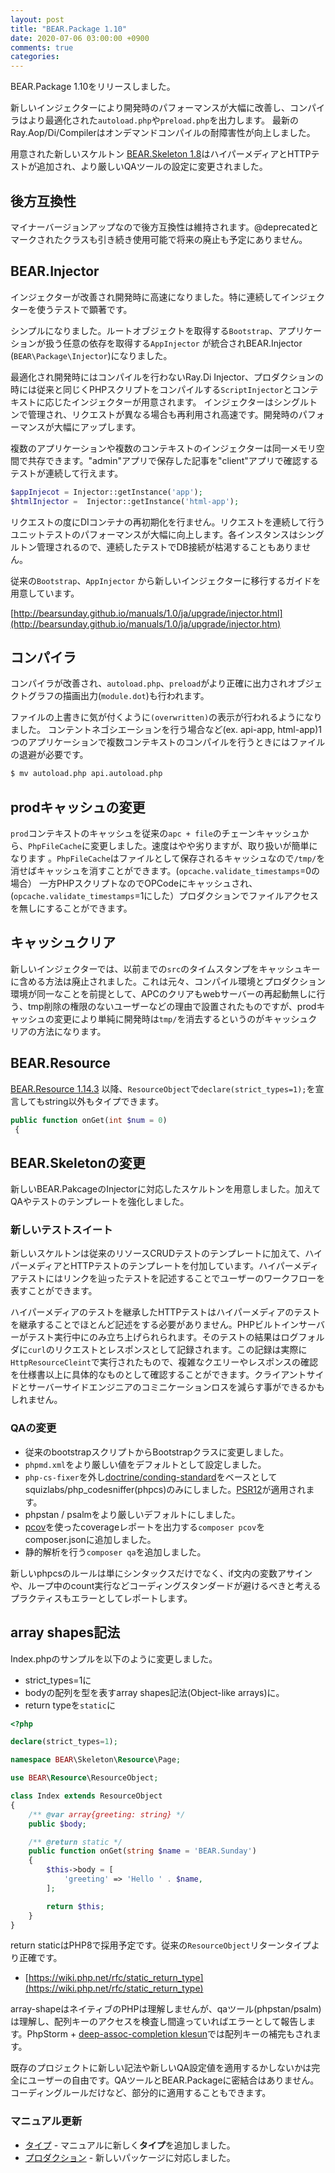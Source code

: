 ```yaml
---
layout: post
title: "BEAR.Package 1.10"
date: 2020-07-06 03:00:00 +0900
comments: true
categories:
---
```


BEAR.Package 1.10をリリースしました。

新しいインジェクターにより開発時のパフォーマンスが大幅に改善し、コンパイラはより最適化された`autoload.php`や`preload.php`を出力します。
最新の Ray.Aop/Di/Compilerはオンデマンドコンパイルの耐障害性が向上しました。

用意された新しいスケルトン [BEAR.Skeleton 1.8](https://github.com/bearsunday/BEAR.Skeleton/releases/tag/1.8.0)はハイパーメディアとHTTPテストが追加され、より厳しいQAツールの設定に変更されました。

## 後方互換性

マイナーバージョンアップなので後方互換性は維持されます。@deprecatedとマークされたクラスも引き続き使用可能で将来の廃止も予定にありません。

## BEAR.Injector

インジェクターが改善され開発時に高速になりました。特に連続してインジェクターを使うテストで顕著です。

シンプルになりました。ルートオブジェクトを取得する`Bootstrap`、アプリケーションが扱う任意の依存を取得する`AppInjector`
が統合されBEAR.Injector (`BEAR\Package\Injector`)になりました。

最適化され開発時にはコンパイルを行わないRay.Di Injector、プロダクションの時には従来と同じくPHPスクリプトをコンパイルする`ScriptInjector`とコンテキストに応じたインジェクターが用意されます。
インジェクターはシングルトンで管理され、リクエストが異なる場合も再利用され高速です。開発時のパフォーマンスが大幅にアップします。

複数のアプリケーションや複数のコンテキストのインジェクターは同一メモリ空間で共存できます。"admin"アプリで保存した記事を"client"アプリで確認するテストが連続して行えます。

```php
$appInjecot = Injector::getInstance('app');
$htmlInjector =  Injector::getInstance('html-app');
```

リクエストの度にDIコンテナの再初期化を行ません。リクエストを連続して行うユニットテストのパフォーマンスが大幅に向上します。各インスタンスはシングルトン管理されるので、連続したテストでDB接続が枯渇することもありません。

従来の`Bootstrap`、`AppInjector` から新しいインジェクターに移行するガイドを用意しています。

[http://bearsunday.github.io/manuals/1.0/ja/upgrade/injector.html](http://bearsunday.github.io/manuals/1.0/ja/upgrade/injector.htm)

## コンパイラ

コンパイラが改善され、`autoload.php`、`preload`がより正確に出力されオブジェクトグラフの描画出力(`module.dot`)も行われます。

ファイルの上書きに気が付くように`(overwritten)`の表示が行われるようになりました。
コンテントネゴシエーションを行う場合など(ex. api-app, html-app)1つのアプリケーションで複数コンテキストのコンパイルを行うときにはファイルの退避が必要です。

```sh
$ mv autoload.php api.autoload.php
```

## prodキャッシュの変更

`prod`コンテキストのキャッシュを従来の`apc + file`のチェーンキャッシュから、`PhpFileCache`に変更しました。速度はやや劣りますが、取り扱いが簡単になります
。`PhpFileCache`はファイルとして保存されるキャッシュなので`/tmp/`を消せばキャッシュを消すことができます。(`opcache.validate_timestamps`=0の場合）
一方PHPスクリプトなのでOPCodeにキャッシュされ、(`opcache.validate_timestamps`=1にした）プロダクションでファイルアクセスを無しにすることができます。

## キャッシュクリア

新しいインジェクターでは、以前までの`src`のタイムスタンプをキャッシュキーに含める方法は廃止されました。これは元々、コンパイル環境とプロダクション環境が同一なことを前提として、APCのクリアもwebサーバーの再起動無しに行う、tmp削除の権限のないユーザーなどの理由で設置されたものですが、prodキャッシュの変更により単純に開発時は`tmp/`を消去するというのがキャッシュクリアの方法になります。


## BEAR.Resource

[BEAR.Resource 1.14.3](https://github.com/bearsunday/BEAR.Resource/releases/tag/1.14.3) 以降、`ResourceObject`で`declare(strict_types=1);`を宣言してもstring以外もタイプできます。
 ```php
 public function onGet(int $num = 0)
  {
 ```

## BEAR.Skeletonの変更

新しいBEAR.PakcageのInjectorに対応したスケルトンを用意しました。加えてQAやテストのテンプレートを強化しました。

### 新しいテストスイート

新しいスケルトンは従来のリソースCRUDテストのテンプレートに加えて、ハイパーメディアとHTTPテストのテンプレートを付加しています。ハイパーメディアテストにはリンクを辿ったテストを記述することでユーザーのワークフローを表すことができます。

ハイパーメディアのテストを継承したHTTPテストはハイパーメディアのテストを継承することでほとんど記述をする必要がありません。PHPビルトインサーバーがテスト実行中にのみ立ち上げられられます。そのテストの結果はログフォルダに`curl`のリクエストとレスポンスとして記録されます。この記録は実際に`HttpResourceCleint`で実行されたもので、複雑なクエリーやレスポンスの確認を仕様書以上に具体的なものとして確認することができます。クライアントサイドとサーバーサイドエンジニアのコミニケーションロスを減らす事ができるかもしれません。

### QAの変更

 * 従来のbootstrapスクリプトからBootstrapクラスに変更しました。
 * `phpmd.xml`をより厳しい値をデフォルトとして設定しました。
 * `php-cs-fixer`を外し[doctrine/conding-standard](https://github.com/doctrine/coding-standard)をベースとしてsquizlabs/php_codesniffer(phpcs)のみにしました。[PSR12](https://www.php-fig.org/psr/psr-12/)が適用されます。
 * phpstan / psalmをより厳しいデフォルトにしました。
 * [pcov](https://github.com/krakjoe/pcov)を使ったcoverageレポートを出力する`composer pcov`をcomposer.jsonに追加しました。
 * 静的解析を行う`composer qa`を追加しました。

新しいphpcsのルールは単にシンタックスだけでなく、if文内の変数アサインや、ループ中のcount実行などコーディングスタンダードが避けるべきと考えるプラクティスもエラーとしてレポートします。

## array shapes記法

Index.phpのサンプルを以下のように変更しました。

 * strict_types=1に
 * bodyの配列を型を表すarray shapes記法(Object-like arrays)に。
 * return typeを`static`に

```php
<?php

declare(strict_types=1);

namespace BEAR\Skeleton\Resource\Page;

use BEAR\Resource\ResourceObject;

class Index extends ResourceObject
{
    /** @var array{greeting: string} */
    public $body;

    /** @return static */
    public function onGet(string $name = 'BEAR.Sunday')
    {
        $this->body = [
            'greeting' => 'Hello ' . $name,
        ];

        return $this;
    }
}
```

return staticはPHP8で採用予定です。従来の`ResourceObject`リターンタイプより正確です。

* [https://wiki.php.net/rfc/static_return_type](https://wiki.php.net/rfc/static_return_type)

array-shapeはネイティブのPHPは理解しませんが、qaツール(phpstan/psalm)は理解し、配列キーのアクセスを検査し間違っていればエラーとして報告します。PhpStorm + [deep-assoc-completion
klesun](https://plugins.jetbrains.com/plugin/9927-deep-assoc-completion)では配列キーの補完もされます。

既存のプロジェクトに新しい記法や新しいQA設定値を適用するかしないかは完全にユーザーの自由です。QAツールとBEAR.Packageに密結合はありません。コーディングルールだけなど、部分的に適用することもできます。

### マニュアル更新

 * [タイプ](http://bearsunday.github.io/manuals/1.0/ja/types.html) - マニュアルに新しく**タイプ**を追加しました。
 * [プロダクション](http://bearsunday.github.io/manuals/1.0/ja/production.html) - 新しいパッケージに対応しました。
